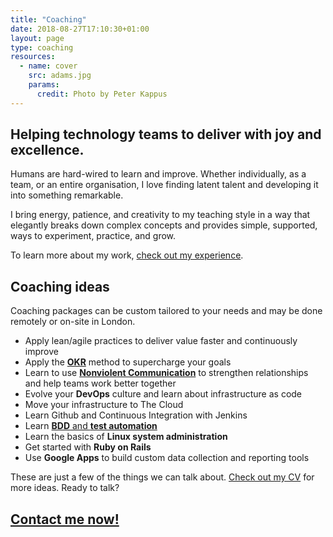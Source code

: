 ```yaml
---
title: "Coaching"
date: 2018-08-27T17:10:30+01:00
layout: page
type: coaching
resources:
  - name: cover
    src: adams.jpg
    params:
      credit: Photo by Peter Kappus
---
```


## Helping technology teams to deliver with joy and excellence.

<!--As the old proverb says, "Nothing succeeds like success." -->
Humans are hard-wired to learn and improve. Whether individually, as a team, or an entire organisation, I love finding latent talent and developing it into something remarkable.

I bring energy, patience, and creativity to my teaching style in a way that elegantly breaks down complex concepts and provides simple, supported, ways to experiment, practice, and grow.

To learn more about my work, [check out my experience](/cv).
## Coaching ideas

Coaching packages can be custom tailored to your needs and may be done remotely or on-site in London.


>
 * Apply lean/agile practices to deliver value faster and continuously improve
 * Apply the **[OKR](/okr)** method to supercharge your goals
 * Learn to use [**Nonviolent Communication**](/nvc) to strengthen relationships and help teams work better together
 * Evolve your **DevOps** culture and learn about infrastructure as code
 * Move your infrastructure to The Cloud
 * Learn Github and Continuous Integration with Jenkins
 * Learn [**BDD** and **test automation**](/blog/get-started-with-bdd-and-test-automation-in-5-minutes-using-docker-and-selenium/)
 * Learn the basics of **Linux system administration**
 * Get started with **Ruby on Rails**
 * Use **Google Apps** to build custom data collection and reporting tools
 
These are just a few of the things we can talk about. [Check out my CV](/cv) for more ideas. Ready to talk?
 
## [Contact me now!](/contact)
